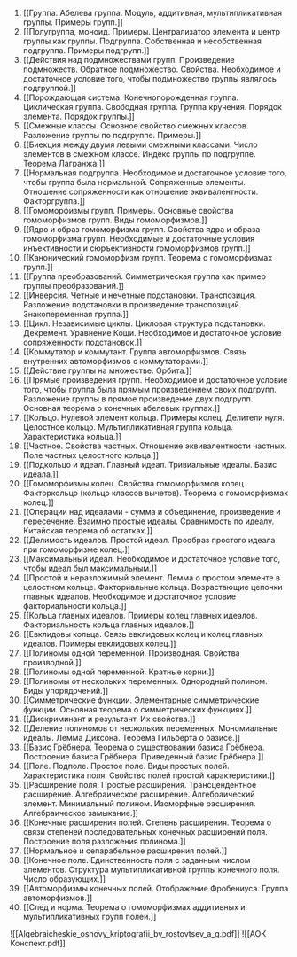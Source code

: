 1. [[Группа. Абелева группа. Модуль, аддитивная, мультипликативная группы. Примеры групп.]]
2. [[Полугруппа, моноид. Примеры. Централизатор элемента и центр группы как группы. Подгруппа. Собственная и несобственная подгруппа. Примеры подгрупп.]]
3. [[Действия над подмножествами групп. Произведение подмножеств. Обратное подмножество. Свойства. Необходимое и достаточное условие того, чтобы подмножество группы являлось подгруппой.]]
4. [[Порождающая система. Конечнопорожденная группа. Циклическая группа. Свободная группа. Группа кручения. Порядок элемента. Порядок группы.]]
5. [[Смежные классы. Основное свойство смежных классов. Разложение группы по подгруппе. Примеры.]]
6. [[Биекция между двумя левыми смежными классами. Число элементов в смежном классе. Индекс группы по подгруппе. Теорема Лагранжа.]]
7. [[Нормальная подгруппа. Необходимое и достаточное условие того, чтобы группа была нормальной. Сопряженные элементы. Отношение сопряженности как отношение эквивалентности. Факторгруппа.]]
8. [[Гомоморфизмы групп. Примеры. Основные свойства гомоморфизмов групп. Виды гомоморфизмов.]]
9. [[Ядро и образ гомоморфизма групп. Свойства ядра и образа гомоморфизма групп. Необходимые и достаточные условия инъективности и сюръективности гомоморфизмов групп.]]
10. [[Канонический гомоморфизм групп. Теорема о гомоморфизмах групп.]]
11. [[Группа преобразований. Симметрическая группа как пример группы преобразований.]]
12. [[Инверсия. Четные и нечетные подстановки. Транспозиция. Разложение подстановки в произведение транспозиций. Знакопеременная группа.]]
13. [[Цикл. Независимые циклы. Цикловая структура подстановки. Декремент. Уравнение Коши. Необходимое и достаточное условие сопряженности подстановок.]]
14. [[Коммутатор и коммутант. Группа автоморфизмов. Связь внутренних автоморфизмов с коммутаторами.]]
15. [[Действие группы на множестве. Орбита.]]
16. [[Прямые произведения групп. Необходимое и достаточное условие того, чтобы группа была прямым произведением своих подгрупп. Разложение группы в прямое произведение двух подгрупп. Основная теорема о конечных абелевых группах.]]
17. [[Кольцо. Нулевой элемент кольца. Примеры колец. Делители нуля. Целостное кольцо. Мультипликативная группа кольца. Характеристика кольца.]]
18. [[Частное. Свойства частных. Отношение эквивалентности частных. Поле частных целостного кольца.]]
19. [[Подкольцо и идеал. Главный идеал. Тривиальные идеалы. Базис идеала.]]
20. [[Гомоморфизмы колец. Свойства гомоморфизмов колец. Факторкольцо (кольцо классов вычетов). Теорема о гомоморфизмах колец.]]
21. [[Операции над идеалами - сумма и объединение, произведение и пересечение. Взаимно простые идеалы. Сравнимость по идеалу. Китайская теорема об остатках.]]
22. [[Делимость идеалов. Простой идеал. Прообраз простого идеала при гомоморфизме колец.]]
23. [[Максимальный идеал. Необходимое и достаточное условие того, чтобы идеал был максимальным.]]
24. [[Простой и неразложимый элемент. Лемма о простом элементе в целостном кольце. Факториальные кольца. Возрастающие цепочки главных идеалов. Необходимое и достаточное условие факториальности кольца.]]
25. [[Кольца главных идеалов. Примеры колец главных идеалов. Факториальность кольца главных идеалов.]]
26. [[Евклидовы кольца. Связь евклидовых колец и колец главных идеалов. Примеры евклидовых колец.]]
27. [[Полиномы одной переменной. Производная. Свойства производной.]]
28. [[Полиномы одной переменной. Кратные корни.]]
29. [[Полиномы от нескольких переменных. Однородный полином. Виды упорядочений.]]
30. [[Симметрические функции. Элементарные симметрические функции. Основная теорема о симметрических функциях.]]
31. [[Дискриминант и результант. Их свойства.]]
32. [[Деление полиномов от нескольких переменных. Мономиальные идеалы. Лемма Диксона. Теорема Гильберта о базисе.]]
33. [[Базис Грёбнера. Теорема о существовании базиса Грёбнера. Построение базиса Грёбнера. Приведенный базис Грёбнера.]]
34. [[Поле. Подполе. Простое поле. Виды простых полей. Характеристика поля. Свойство полей простой характеристики.]]
35. [[Расширение поля. Простые расширения. Трансцендентное расширение. Алгебраическое расширение. Алгебраический элемент. Минимальный полином. Изоморфные расширения. Алгебраическое замыкание.]]
36. [[Конечные расширения полей. Степень расширения. Теорема о связи степеней последовательных конечных расширений поля. Построение поля разложения полинома.]]
37. [[Нормальное и сепарабельное расширения полей.]]
38. [[Конечное поле. Единственность поля с заданным числом элементов. Структура мультипликативной группы конечного поля. Число образующих.]]
39. [[Автоморфизмы конечных полей. Отображение Фробениуса. Группа автоморфизмов.]]
40. [[След и норма. Теорема о гомоморфизмах аддитивных и мультипликативных групп полей.]]



![[Algebraicheskie_osnovy_kriptografii_by_rostovtsev_a_g.pdf]]
![[АОК Конспект.pdf]]